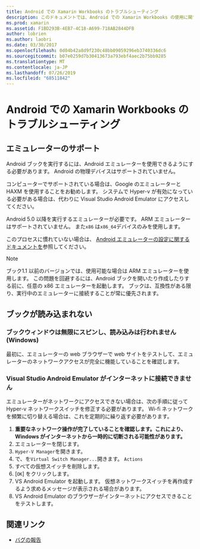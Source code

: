 ```yaml
---
title: Android での Xamarin Workbooks のトラブルシューティング
description: このドキュメントでは、Android での Xamarin Workbooks の使用に関するトラブルシューティングのヒントを提供します。 エミュレーターのサポート、読み込まれないブック、およびその他のトピックについて説明します。
ms.prod: xamarin
ms.assetid: F1BD293B-4EB7-4C18-A699-718AB2844DFB
author: lobrien
ms.author: laobri
ms.date: 03/30/2017
ms.openlocfilehash: 0d04b42a8d9f230c48bb09059296eb3740336dc6
ms.sourcegitcommit: b07e0259d7b30413673a793ebf4aec2b75bb9285
ms.translationtype: MT
ms.contentlocale: ja-JP
ms.lasthandoff: 07/26/2019
ms.locfileid: "68511842"
---
```

# <a name="troubleshooting-xamarin-workbooks-on-android"></a>Android での Xamarin Workbooks のトラブルシューティング

## <a name="emulator-support"></a>エミュレーターのサポート

Android ブックを実行するには、Android エミュレーターを使用できるようにする必要があります。 Android の物理デバイスはサポートされていません。

コンピューターでサポートされている場合は、Google のエミュレーターと HAXM を使用することをお勧めします。
システムで Hyper-v が有効になっている必要がある場合は、代わりに Visual Studio Android Emulator にアクセスしてください。

Android 5.0 以降を実行するエミュレーターが必要です。 ARM エミュレーターはサポートされていません。 また`x86` は`x86_64`デバイスのみを使用します。

このプロセスに慣れていない場合は、 [Android エミュレーターの設定に関するドキュメントを][android-emu]参照してください。

> [!NOTE]
> ブック1.1 以前のバージョンでは、使用可能な場合は ARM エミュレーターを使用します。 この問題を回避するには、Android ブックを開いたり作成したりする前に、任意の x86 エミュレーターを起動します。 ブックは、互換性がある限り、実行中のエミュレーターに接続することが常に優先されます。

## <a name="workbooks-wont-load"></a>ブックが読み込まれない

### <a name="workbook-window-spins-forever-never-loads-windows"></a>ブックウィンドウは無限にスピンし、読み込みは行われません (Windows)

最初に、エミュレーターの web ブラウザーで web サイトをテストして、エミュレーターのネットワークアクセスが完全に機能していることを確認します。

### <a name="visual-studio-android-emulator-cannot-connect-to-the-internet"></a>Visual Studio Android Emulator がインターネットに接続できません

エミュレーターがネットワークにアクセスできない場合は、次の手順に従って Hyper-v ネットワークスイッチを修正する必要があります。 Wi-fi ネットワークを頻繁に切り替える場合は、これを定期的に繰り返す必要があります。

1. **重要なネットワーク操作が完了していることを確認します。これにより、Windows がインターネットから一時的に切断される可能性があります。**
1. エミュレーターを閉じます。
1. `Hyper-V Manager`を開きます。
1. で、を`Virtual Switch Manager...`開きます。 `Actions`
1. すべての仮想スイッチを削除します。
1. [`OK`] をクリックします。
1. VS Android Emulator を起動します。 仮想ネットワークスイッチを再作成するよう求めるメッセージが表示される場合があります。
1. VS Android Emulator のブラウザーがインターネットにアクセスできることをテストします。

[android-emu]: ~/android/deploy-test/debugging/debug-on-emulator.md

## <a name="related-links"></a>関連リンク

- [バグの報告](~/tools/workbooks/install.md#reporting-bugs)
